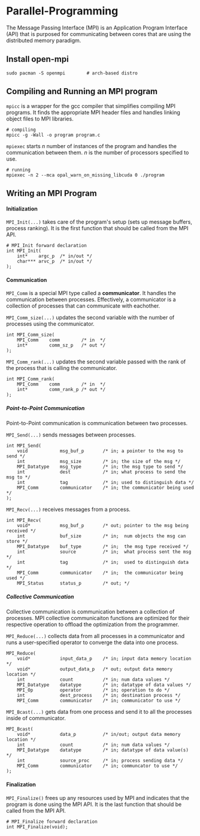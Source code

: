 # Parallel-Programming
The Message Passing Interface (MPI) is an Application Program Interface (API)
that is purposed for communicating between cores that are using the distributed
memory paradigm.

## Install open-mpi

```
sudo pacman -S openmpi        # arch-based distro
```

## Compiling and Running an MPI program
`mpicc` is a wrapper for the gcc compiler that simplifies compiling MPI 
programs. It finds the appropriate MPI header files and handles linking object
files to MPI libraries.

```
# compiling
mpicc -g -Wall -o program program.c
```

`mpiexec` starts *n* number of instances of the program and handles the
communication between them. *n* is the number of processors specified to use.

```
# running
mpiexec -n 2 --mca opal_warn_on_missing_libcuda 0 ./program
```

## Writing an MPI Program 

#### Initialization
`MPI_Init(...)` takes care of the program's setup (sets up message buffers,
process ranking). It is the first function that should be called from the MPI
API.

```
# MPI_Init forward declaration
int MPI_Init(
    int*    argc_p  /* in/out */
    char*** arvc_p  /* in/out */
);
```

#### Communication

`MPI_Comm` is a special MPI type called a **communicator**. It handles the
communication between processes. Effectively, a communicator is a collection of
processes that can communicate with eachother.


`MPI_Comm_size(...)` updates the second variable with the number of processes
using the communicator. 

```
int MPI_Comm_size(
    MPI_Comm    comm        /* in  */
    int*        comm_sz_p   /* out */
);
```

`MPI_Comm_rank(...)` updates the second variable passed with the rank of the
process that is calling the communicator.

```
int MPI_Comm_rank(
    MPI_Comm    comm        /* in  */
    int*        comm_rank_p /* out */
);
```

##### Point-to-Point Communication
Point-to-Point communication is communication between two processes.

`MPI_Send(...)` sends messages between processes.

```
int MPI_Send(
    void            msg_buf_p       /* in; a pointer to the msg to send */
    int             msg_size        /* in; the size of the msg */
    MPI_Datatype    msg_type        /* in; the msg type to send */
    int             dest            /* in; what process to send the msg to */
    int             tag             /* in; used to distinguish data */
    MPI_Comm        communicator    /* in; the communicator being used */
);
```

`MPI_Recv(...)` receives messages from a process.

```
int MPI_Recv(
    void*           msg_buf_p       /* out; pointer to the msg being received */
    int             buf_size        /* in;  num objects the msg can store */
    MPI_Datatype    buf_type        /* in;  the msg type received */
    int             source          /* in;  what process sent the msg */
    int             tag             /* in;  used to distinguish data */
    MPI_Comm        communicator    /* in;  the communicator being used */
    MPI_Status      status_p        /* out; */
```

##### Collective Communication
Collective communication is communication between a collection of processes.
MPI collective communicaiton functions are optimized for their respective
operation to offload the optimization from the programmer.

`MPI_Reduce(...)` collects data from all processes in a communicator and runs a
user-specified operator to converge the data into one process.

```
MPI_Reduce(
    void*           input_data_p    /* in; input data memory location */
    void*           output_data_p   /* out; output data memory location */
    int             count           /* in; num data values */
    MPI_Datatype    datatype        /* in; datatype of data values */
    MPI_Op          operator        /* in; operation to do */
    int             dest_process    /* in; destination process */
    MPI_Comm        communicator    /* in; communicator to use */
```

`MPI_Bcast(...)` gets data from one process and send it to all the processes
inside of communicator.

```
MPI_Bcast(
    void*           data_p          /* in/out; output data memory location */
    int             count           /* in; num data values */
    MPI_Datatype    datatype        /* in; datatype of data value(s) */
    int             source_proc     /* in; process sending data */
    MPI_Comm        communicator    /* in; communcator to use */
);
```

#### Finalization
`MPI_Finalize()` frees up any resources used by MPI and indicates that the
program is done using the MPI API. It is the last function that should be called
from the MPI API.

```
# MPI_Finalize forward declaration
int MPI_Finalize(void);
```

